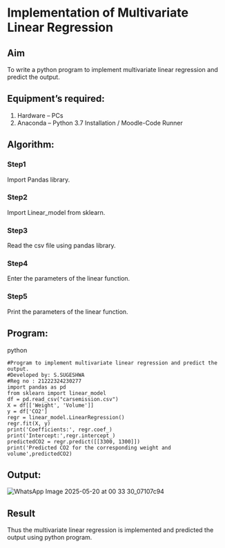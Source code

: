 # Implementation of Multivariate Linear Regression
## Aim
To write a python program to implement multivariate linear regression and predict the output.
## Equipment’s required:
1.	Hardware – PCs
2.	Anaconda – Python 3.7 Installation / Moodle-Code Runner
## Algorithm:
### Step1
Import Pandas library.
<br>

### Step2
Import Linear_model from sklearn.
<br>

### Step3
Read the csv file using pandas library.
<br>

### Step4
Enter the parameters of the linear function.
<br>

### Step5
Print the parameters of the linear function.
<br>

## Program:
python
~~~
#Program to implement multivariate linear regression and predict the output.
#Developed by: S.SUGESHWA
#Reg no : 21222324230277
import pandas as pd
from sklearn import linear_model
df = pd.read_csv("carsemission.csv")
X = df[['Weight', 'Volume']]
y = df['CO2']
regr = linear_model.LinearRegression()
regr.fit(X, y)
print('Coefficients:', regr.coef_)
print('Intercept:',regr.intercept_)
predictedCO2 = regr.predict([[3300, 1300]])
print('Predicted CO2 for the corresponding weight and volume',predictedCO2)

~~~




## Output:

![WhatsApp Image 2025-05-20 at 00 33 30_07107c94](https://github.com/user-attachments/assets/7674e8ac-0160-4665-a071-7d41ebd4d79c)



## Result
Thus the multivariate linear regression is implemented and predicted the output using python program.
